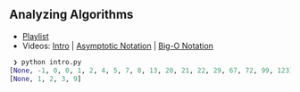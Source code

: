## Analyzing Algorithms

* [Playlist](https://www.youtube.com/playlist?list=PL9xmBV_5YoZMxejjIyFHWa-4nKg6sdoIv)
* Videos: [Intro](https://youtu.be/2_Ud0TESsa0) | [Asymptotic Notation](https://youtu.be/u8AprTUkJjM) | [Big-O Notation](https://youtu.be/__vX2sjlpXU)

```python
 ❯ python intro.py
[None, -1, 0, 0, 1, 2, 4, 5, 7, 8, 13, 20, 21, 22, 29, 67, 72, 99, 123]
[None, 1, 2, 3, 9]
```
